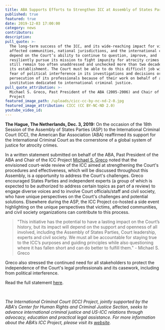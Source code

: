 ```yaml
---
title: ABA Supports Efforts to Strengthen ICC at Assembly of States Parties
published: true
featured: true
date: 2019-12-03 17:00:00
category: news
contributors:
description:
pull_quote: >-
  The long-term success of the ICC, and its wide-reaching impact for victims,
  affected communities, national jurisdictions, and the international community,
  depend on the Court’s ability to continue to question, improve, and
  resiliently pursue its mission to fight impunity for atrocity crimes that
  still remain too often unaddressed and unchecked more than two decades after
  its establishment. The Court must be able to do this difficult job without
  fear of political interference in its investigations and decisions or
  persecution of its professionals because of their work on behalf of a global
  institution dedicated to international criminal justice.
pull_quote_attribution: >-
  Michael S. Greco, Past President of the ABA (2005-2006) and Chair of the ICC
  Project
featured_image_path: /uploads/cicc-cc-by-nc-nd-2-0.jpg
featured_image_attribution: CICC (CC BY-NC-ND 2.0)
youtube_video_id:
---
```


**The Hague, The Netherlands, Dec. 3, 2019:**&nbsp;On the occasion of the 18th Session of the Assembly of States Parties (ASP) to the International Criminal Court (ICC), the American Bar Association (ABA) reaffirmed its support for the International Criminal Court as the cornerstone of a global system of justice for atrocity crimes.&nbsp;

In a written statement submitted on behalf of the ABA, Past President of the ABA and Chair of the ICC Project&nbsp;[Michael S. Greco](https://www.aba-icc.org/board-of-advisors/michael-s-greco/)&nbsp;noted that the envisioned court-wide review of the ICC aimed at strengthening the Court's procedures and effectiveness, which will be discussed throughout this Assembly, is a opportunity to address the Court's challenges. Greco encouraged States Parties and independent experts (a group of which is expected to be authorized to address certain topics as part of a review) to engage diverse voices and to involve Court officials/staff and civil society, who have unique perspectives on the Court's challenges and potential solutions. Elsewhere during the ASP, the ICC Project co-hosted a side event highlighting on the unique perspectives that victims, affected communities, and civil society organizations can contribute to this process.

> "This initiative has the potential to have a lasting impact on the Court’s history, but its impact will depend on the support and openness of all involved, including the Assembly of States Parties, Court leadership, experts and civil society. We must all be accountable for staying true to the ICC’s purposes and guiding principles while also questioning where it has fallen short and can do better to fulfill them." - Michael S. Greco

Greco also stressed the continued need for all stakeholders to protect the independence of the Court's legal professionals and its casework, including from political interference.

Read the full statement [here](https://www.scribd.com/document/438313855/ABA-Statement-to-18th-Assembly-of-States-Parties-to-the-ICC-3-Dec-2019).

&nbsp;

*The International Criminal Court (ICC) Project, jointly supported by the ABA's Center for Human Rights and Criminal Justice Section, seeks to advance international criminal justice and US-ICC relations through advocacy, education and practical legal assistance. For more information about the ABA’s ICC Project, please visit its*&nbsp;[*website*](www.aba-icc.org)*.*